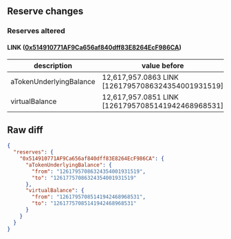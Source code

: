 ## Reserve changes

### Reserves altered

#### LINK ([0x514910771AF9Ca656af840dff83E8264EcF986CA](https://etherscan.io/address/0x514910771AF9Ca656af840dff83E8264EcF986CA))

| description | value before | value after |
| --- | --- | --- |
| aTokenUnderlyingBalance | 12,617,957.0863 LINK [12617957086324354001931519] | 12,617,757.0863 LINK [12617757086324354001931519] |
| virtualBalance | 12,617,957.0851 LINK [12617957085141942468968531] | 12,617,757.0851 LINK [12617757085141942468968531] |


## Raw diff

```json
{
  "reserves": {
    "0x514910771AF9Ca656af840dff83E8264EcF986CA": {
      "aTokenUnderlyingBalance": {
        "from": "12617957086324354001931519",
        "to": "12617757086324354001931519"
      },
      "virtualBalance": {
        "from": "12617957085141942468968531",
        "to": "12617757085141942468968531"
      }
    }
  }
}
```